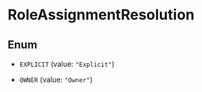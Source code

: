 

# RoleAssignmentResolution

## Enum


* `EXPLICIT` (value: `"Explicit"`)

* `OWNER` (value: `"Owner"`)



